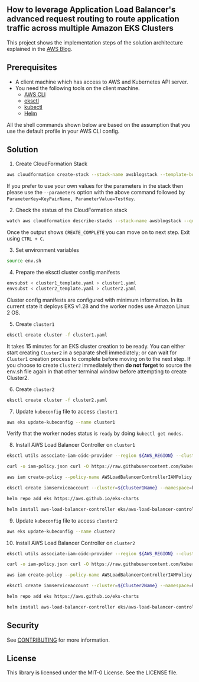 ## How to leverage Application Load Balancer's advanced request routing to route application traffic across multiple Amazon EKS Clusters

This project shows the implementation steps of the solution architecture explained in the [AWS Blog]().

## Prerequisites

- A client machine which has access to AWS and Kubernetes API server.
- You need the following tools on the client machine.
	- [AWS CLI](https://docs.aws.amazon.com/cli/latest/userguide/cli-chap-install.html)
   	- [eksctl](https://eksctl.io/installation/)
  	- [kubectl](https://docs.aws.amazon.com/eks/latest/userguide/install-kubectl.html)
  	- [Helm](https://helm.sh/docs/intro/install/)

All the shell commands shown below are based on the assumption that you use the default profile in your AWS CLI config.

## Solution

1. Create CloudFormation Stack

```bash
aws cloudformation create-stack --stack-name awsblogstack --template-body file://cfn.yaml
```

If you prefer to use your own values for the parameters in the stack then please use the `--parameters` option with the above command followed by `ParameterKey=KeyPairName, ParameterValue=TestKey`.

2. Check the status of the CloudFormation stack

```bash
watch aws cloudformation describe-stacks --stack-name awsblogstack --query "Stacks[0].StackStatus" --output text
```

Once the output shows `CREATE_COMPLETE` you can move on to next step. Exit using `CTRL + C`. 

3. Set environment variables

```bash
source env.sh
```

4. Prepare the eksctl cluster config manifests

```bash
envsubst < cluster1_template.yaml > cluster1.yaml
envsubst < cluster2_template.yaml > cluster2.yaml
```

Cluster config manifests are configured with minimum information. In its current state it deploys EKS v1.28 and the worker nodes use Amazon Linux 2 OS.

5. Create `cluster1`

```bash
eksctl create cluster -f cluster1.yaml
```

It takes 15 minutes for an EKS cluster creation to be ready. You can either start creating `Cluster2` in a separate shell immediately; or can wait for `Cluster1` creation process to complete before moving on to the next step. If you choose to create `Cluster2` immediately then **do not forget** to source the env.sh file again in that other terminal window before attempting to create Cluster2.

6. Create `cluster2`

```bash
eksctl create cluster -f cluster2.yaml
```

7. Update `kubeconfig` file to access `cluster1`

```bash
aws eks update-kubeconfig --name cluster1 
```

Verify that the worker nodes status is `ready` by doing `kubectl get nodes`. 

8. Install AWS Load Balancer Controller on `cluster1`

```bash
eksctl utils associate-iam-oidc-provider --region ${AWS_REGION} --cluster ${Cluster1Name} --approve

curl -o iam-policy.json curl -O https://raw.githubusercontent.com/kubernetes-sigs/aws-load-balancer-controller/v2.6.0/docs/install/iam_policy.json

aws iam create-policy --policy-name AWSLoadBalancerControllerIAMPolicy --policy-document file://iam_policy.json

eksctl create iamserviceaccount --cluster=${Cluster1Name} --namespace=kube-system --name=aws-load-balancer-controller --attach-policy-arn=arn:aws:iam::${AccountId}:policy/AWSLoadBalancerControllerIAMPolicy --override-existing-serviceaccounts --region ${AWS_REGION} --approve

helm repo add eks https://aws.github.io/eks-charts

helm install aws-load-balancer-controller eks/aws-load-balancer-controller -n kube-system --set clusterName=${Cluster1Name} --set serviceAccount.create=false --set serviceAccount.name=aws-load-balancer-controller
```

9. Update `kubeconfig` file to access `cluster2`

```bash
aws eks update-kubeconfig --name cluster2
```

10. Install AWS Load Balancer Controller on `cluster2`

```bash
eksctl utils associate-iam-oidc-provider --region ${AWS_REGION} --cluster ${Cluster2Name} --approve

curl -o iam-policy.json curl -O https://raw.githubusercontent.com/kubernetes-sigs/aws-load-balancer-controller/v2.6.0/docs/install/iam_policy.json

aws iam create-policy --policy-name AWSLoadBalancerControllerIAMPolicy --policy-document file://iam_policy.json

eksctl create iamserviceaccount --cluster=${Cluster2Name} --namespace=kube-system --name=aws-load-balancer-controller --attach-policy-arn=arn:aws:iam::${AccountId}:policy/AWSLoadBalancerControllerIAMPolicy --override-existing-serviceaccounts --region ${AWS_REGION} --approve

helm repo add eks https://aws.github.io/eks-charts

helm install aws-load-balancer-controller eks/aws-load-balancer-controller -n kube-system --set clusterName=${Cluster2Name} --set serviceAccount.create=false --set serviceAccount.name=aws-load-balancer-controller
```

## Security

See [CONTRIBUTING](CONTRIBUTING.md#security-issue-notifications) for more information.

## License

This library is licensed under the MIT-0 License. See the LICENSE file.

